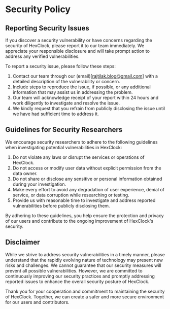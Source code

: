 # Security Policy

## Reporting Security Issues

If you discover a security vulnerability or have concerns regarding the security of HexClock, please report it to our team immediately. We appreciate your responsible disclosure and will take prompt action to address any verified vulnerabilities.

To report a security issue, please follow these steps:

1. Contact our team through our (email)[rajtilak.blog@gmail.com] with a detailed description of the vulnerability or concern.
2. Include steps to reproduce the issue, if possible, or any additional information that may assist us in addressing the problem.
3. Our team will acknowledge receipt of your report within 24 hours and work diligently to investigate and resolve the issue.
4. We kindly request that you refrain from publicly disclosing the issue until we have had sufficient time to address it.

## Guidelines for Security Researchers

We encourage security researchers to adhere to the following guidelines when investigating potential vulnerabilities in HexClock:

1. Do not violate any laws or disrupt the services or operations of HexClock.
2. Do not access or modify user data without explicit permission from the data owner.
3. Do not share or disclose any sensitive or personal information obtained during your investigation.
4. Make every effort to avoid any degradation of user experience, denial of service, or data corruption while researching or testing.
5. Provide us with reasonable time to investigate and address reported vulnerabilities before publicly disclosing them.

By adhering to these guidelines, you help ensure the protection and privacy of our users and contribute to the ongoing improvement of HexClock's security.

## Disclaimer

While we strive to address security vulnerabilities in a timely manner, please understand that the rapidly evolving nature of technology may present new risks and challenges. We cannot guarantee that our security measures will prevent all possible vulnerabilities. However, we are committed to continuously improving our security practices and promptly addressing reported issues to enhance the overall security posture of HexClock.

Thank you for your cooperation and commitment to maintaining the security of HexClock. Together, we can create a safer and more secure environment for our users and contributors.
